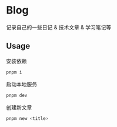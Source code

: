 # Blog

记录自己的一些日记 & 技术文章 & 学习笔记等

## Usage

安装依赖

```bash
pnpm i
```

启动本地服务

```bash
pnpm dev
```

创建新文章

```bash
pnpm new <title>
```